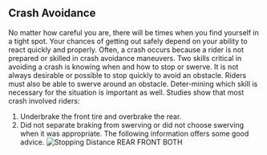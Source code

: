 ## Crash Avoidance
No matter how careful you are, there will be times when you find yourself in a tight spot. Your chances of getting out safely depend on your ability to react quickly and properly. Often, a crash occurs because a rider is not prepared or skilled in crash avoidance maneuvers. Two skills critical in avoiding a crash is knowing when and how to stop or swerve. It is not always desirable or possible to stop quickly to avoid an obstacle. Riders must also be able to swerve around an obstacle. Deter-mining which skill is necessary for the situation is important as well.
Studies show that most crash involved riders:
1. Underbrake the front tire and overbrake the rear.
2. Did not separate braking from swerving or did not choose swerving when it was appropriate. The following information offers some good advice.
![Stopping Distance REAR FRONT BOTH]()